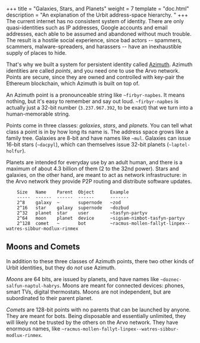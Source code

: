+++
title = "Galaxies, Stars, and Planets"
weight = 7
template = "doc.html"
description = "An explanation of the Urbit address-space hierarchy. "
+++
The current internet has no consistent system of identity. There are only quasi-identities such as IP addresses, Google accounts and email addresses, each able to be assumed and abandoned without much trouble. The result is a hostile social experience, since bad actors -- spammers, scammers, malware-spreaders, and harassers -- have an inexhaustible supply of places to hide.

That's why we built a system for persistent identity called [Azimuth](../arvo-vs-azimuth). Azimuth identities are called _points_, and you need one to use the Arvo network. Points are secure, since they are owned and controlled with key-pair the Ethereum blockchain, which Azimuth is built on top of.

An Azimuth point is a pronounceable string like `~firbyr-napbes`. It means nothing, but it's easy to remember and say out loud. `~firbyr-napbes` is actually just a 32-bit number (`3.237.967.392`, to be exact) that we turn into a human-memorable string.

Points come in three classes: *galaxies*, *stars*, and *planets*. You can tell what class a point is in by how long its name is. The address space grows like a family tree. Galaxies are 8-bit and have names like `~mul`. Galaxies can issue 16-bit stars (`~dacpyl`), which can themselves issue 32-bit planets (`~laptel-holfur`).

Planets are intended for everyday use by an adult human, and there is a maximum of about 4.3 billion of them (2 to the 32nd power). Stars and galaxies, on the other hand, are meant to act as network infrastructure: in the Arvo network they provide P2P routing and distribute software updates.

```
    Size   Name    Parent  Object      Example
    -----  ------  ------  ------      -------
    2^8    galaxy  ~       supernode   ~zod
    2^16   star    galaxy  supernode   ~dozbud
    2^32   planet  star    user        ~tasfyn-partyv
    2^64   moon    planet  device      ~sigsam-nimbot-tasfyn-partyv
    2^128  comet   ~       bot         ~racmus-mollen-fallyt-linpex--watres-sibbur-modlux-rinmex
```

## Moons and Comets

In addition to these three classes of Azimuth points, there two other kinds of Urbit identities, but they do _not_ use Azimuth.

*Moons* are 64 bits, are issued by planets, and have names like `~doznec-salfun-naptul-habrys`. Moons are meant for connected devices: phones, smart TVs, digital thermostats. Moons are not independent, but are subordinated to their parent planet.

*Comets* are 128-bit points with no parents that can be launched by anyone. They are meant for bots. Being disposable and essentially unlimited, they will likely not be trusted by the others on the Arvo network. They have enormous names, like `~racmus-mollen-fallyt-linpex--watres-sibbur-modlux-rinmex`.
